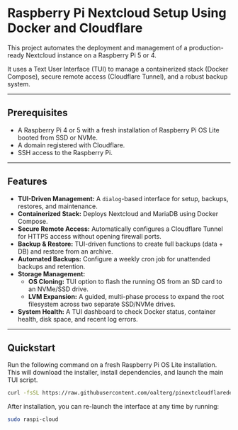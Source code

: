 # Raspberry Pi Nextcloud Setup Using Docker and Cloudflare

This project automates the deployment and management of a production-ready Nextcloud instance on a Raspberry Pi 5 or 4.

It uses a Text User Interface (TUI) to manage a containerized stack (Docker Compose), secure remote access (Cloudflare Tunnel), and a robust backup system.

-----

## Prerequisites

  * A Raspberry Pi 4 or 5 with a fresh installation of Raspberry Pi OS Lite booted from SSD or NVMe.
  * A domain registered with Cloudflare.
  * SSH access to the Raspberry Pi.

-----

## Features

  * **TUI-Driven Management:** A `dialog`-based interface for setup, backups, restores, and maintenance.
  * **Containerized Stack:** Deploys Nextcloud and MariaDB using Docker Compose.
  * **Secure Remote Access:** Automatically configures a Cloudflare Tunnel for HTTPS access without opening firewall ports.
  * **Backup & Restore:** TUI-driven functions to create full backups (data + DB) and restore from an archive.
  * **Automated Backups:** Configure a weekly cron job for unattended backups and retention.
  * **Storage Management:**
      * **OS Cloning:** TUI option to flash the running OS from an SD card to an NVMe/SSD drive.
      * **LVM Expansion:** A guided, multi-phase process to expand the root filesystem across two separate SSD/NVMe drives.
  * **System Health:** A TUI dashboard to check Docker status, container health, disk space, and recent log errors.

-----

## Quickstart

Run the following command on a fresh Raspberry Pi OS Lite installation. This will download the installer, install dependencies, and launch the main TUI script.

```bash
curl -fsSL https://raw.githubusercontent.com/oalterg/pinextcloudflaredeploy/main/install | sudo bash
```

After installation, you can re-launch the interface at any time by running:

```bash
sudo raspi-cloud
```